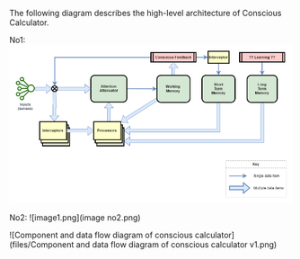 The following diagram describes the high-level architecture of Conscious Calculator.

No1:
![image1.png](image-no1.png)

No2:
![image1.png](image no2.png)

![Component and data flow diagram of conscious calculator](files/Component and data flow diagram of conscious calculator v1.png)